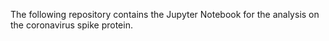 The following repository contains the Jupyter Notebook for the analysis on the coronavirus spike protein.

